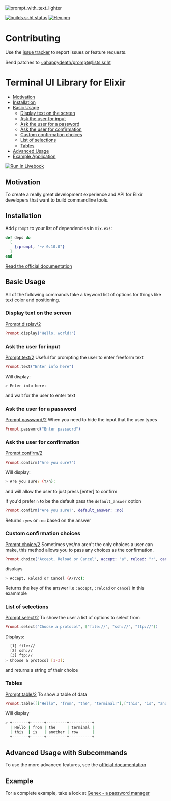 ![prompt_with_text_lighter](https://user-images.githubusercontent.com/42816/115971052-5772c380-a514-11eb-8b43-dd49e81467f5.png)

[![builds.sr.ht status](https://builds.sr.ht/~ahappydeath/prompt/commits/main/elixir.yml.svg)](https://builds.sr.ht/~ahappydeath/prompt/commits/main/elixir.yml?)
[![Hex.pm](https://img.shields.io/hexpm/v/prompt?style=flat-square)](https://hexdocs.pm/prompt/Prompt.html#content)

# Contributing
Use the [issue tracker](https://todo.sr.ht/~ahappydeath/prompt-discuss) to report issues or feature requests.

Send patches to [~ahappydeath/prompt@lists.sr.ht](mailto:~ahappydeath/prompt@lists.sr.ht)

# Terminal UI Library for Elixir
* [Motivation](#motivation)
* [Installation](#installation)
* [Basic Usage](#basic-usage)
  * [Display text on the screen](#display-text-on-the-screen)
  * [Ask the user for input](#ask-the-user-for-input)
  * [Ask the user for a password](#ask-the-user-for-a-password)
  * [Ask the user for confirmation](#ask-the-user-for-confirmation)
  * [Custom confirmation choices](#custom-confirmation-choices)
  * [List of selections](#list-of-selections)
  * [Tables](#tables)
* [Advanced Usage](#advanced-usage-with-subcommands)
* [Example Application](#example)

[![Run in Livebook](https://livebook.dev/badge/v1/black.svg)](https://livebook.dev/run?url=https%3A%2F%2Fgithub.com%2Fsilbermm%2Fprompt%2Fblob%2Fmain%2Fexample.livemd)

## Motivation

To create a really great development experience and API for Elixir developers that want to build commandline tools.

## Installation

Add `prompt` to your list of dependencies in `mix.exs`:

```elixir
def deps do
  [
    {:prompt, "~> 0.10.0"}
  ]
end
```

[Read the official documentation](https://hexdocs.pm/prompt/Prompt.html)

## Basic Usage
All of the following commands take a keyword list of options for things like text color and positioning.

### Display text on the screen
[Prompt.display/2](https://hexdocs.pm/prompt/Prompt.html#display/2)
```elixir
Prompt.display("Hello, world!")
```

### Ask the user for input
[Prompt.text/2](https://hexdocs.pm/prompt/Prompt.html#text/2)
Useful for prompting the user to enter freeform text
```elixir
Prompt.text("Enter info here")
```
Will display:
```bash
> Enter info here:
```
and wait for the user to enter text

### Ask the user for a password
[Prompt.password/2](https://hexdocs.pm/prompt/Prompt.html#password/2)
When you need to hide the input that the user types
```elixir
Prompt.password("Enter password")
```

### Ask the user for confirmation
[Prompt.confirm/2](https://hexdocs.pm/prompt/Prompt.html#confirm/2)
```elixir
Prompt.confirm("Are you sure?")
```
Will display:
```bash
> Are you sure? (Y/n):
```
and will allow the user to just press [enter] to confirm

If you'd prefer `n` to be the default pass the `default_answer` option
```elixir
Prompt.confirm("Are you sure?", default_answer: :no)
```
Returns `:yes` or `:no` based on the answer

### Custom confirmation choices
[Prompt.choice/2](https://hexdocs.pm/prompt/Prompt.html#choice/2)
Sometimes yes/no aren't the only choices a user can make, this method allows you to pass any choices as the confirmation.
```elixir
Prompt.choice("Accept, Reload or Cancel", accept: "a", reload: "r", cancel: "c")
```
displays
```bash
> Accept, Reload or Cancel (A/r/c):
```
Returns the key of the answer i.e `:accept`, `:reload` or `cancel` in this exammple

### List of selections
[Prompt.select/2](https://hexdocs.pm/prompt/Prompt.html#select/2)
To show the user a list of options to select from

```elixir
Prompt.select("Choose a protocol", ["file://", "ssh://", "ftp://"])
```
Displays:
```bash
  [1] file://
  [2] ssh://
  [3] ftp://
> Choose a protocol [1-3]:
```
and returns a string of their choice

### Tables
[Prompt.table/2](https://hexdocs.pm/prompt/Prompt.html#table/2)
To show a table of data
```elixir
Prompt.table([["Hello", "from", "the", "terminal!"],["this", "is", "another", "row"]])
```
Will display
```bash
> +-------+------+---------+----------+
  | Hello | from | the     | terminal |
  | this  | is   | another | row      |
  +-------+------+---------+----------+
```

## Advanced Usage with Subcommands
To use the more advanced features, see the [official documentation](https://hexdocs.pm/prompt/Prompt.html#module-subcommands)

## Example
For a complete example, take a look at [Genex - a password manager](https://git.sr.ht/~ahappydeath/genex)
